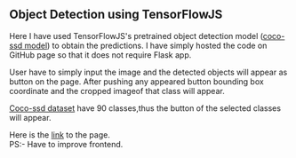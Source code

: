 ## Object Detection using TensorFlowJS

Here I have used TensorFlowJS's pretrained object detection model ([coco-ssd model](https://github.com/tensorflow/tfjs-models/tree/master/coco-ssd)) to obtain the predictions.
I have simply hosted the code on GitHub page so that it does not require Flask app.

User have to simply input the image and the detected objects will appear as button on the page. 
After pushing any appeared button bounding box coordinate and the cropped imageof that class will appear.

[Coco-ssd dataset](https://github.com/tensorflow/tfjs-models/blob/master/coco-ssd/src/classes.ts) have 90 classes,thus the button of the selected classes will appear.

Here is the [link](https://rsdel2007.github.io/coco-ssd) to the page.<br>
PS:- Have to improve frontend.
